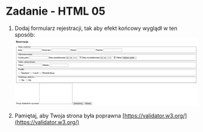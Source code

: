 # Zadanie - HTML 05

1. Dodaj formularz rejestracji, tak aby efekt końcowy wyglądł w ten sposób:
    ![Efekt końcowy](./images/preview.png)

2. Pamiętaj, aby Twoja strona była poprawna [https://validator.w3.org/](https://validator.w3.org/)